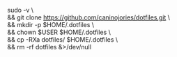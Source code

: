 sudo -v \  
&& git clone https://github.com/caninojories/dotfiles.git \  
&& mkdir -p $HOME/.dotfiles \  
&& chown $USER $HOME/.dotfiles \  
&& cp -RXa dotfiles/ $HOME/.dotfiles \  
&& rm -rf dotfiles &>/dev/null
